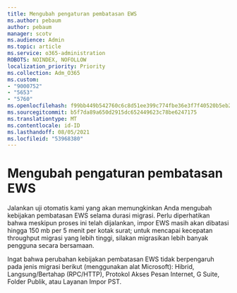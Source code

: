 ```yaml
---
title: Mengubah pengaturan pembatasan EWS
ms.author: pebaum
author: pebaum
manager: scotv
ms.audience: Admin
ms.topic: article
ms.service: o365-administration
ROBOTS: NOINDEX, NOFOLLOW
localization_priority: Priority
ms.collection: Adm_O365
ms.custom:
- "9000752"
- "5653"
- "5760"
ms.openlocfilehash: f99bb449b542760c6c8d51ee399c774fbe36e3f7f40520b5eb23f39d9d7c08dd
ms.sourcegitcommit: b5f7da89a650d2915dc652449623c78be6247175
ms.translationtype: MT
ms.contentlocale: id-ID
ms.lasthandoff: 08/05/2021
ms.locfileid: "53968380"
---
```

# <a name="changing-ews-throttling-settings"></a>Mengubah pengaturan pembatasan EWS

Jalankan uji otomatis kami yang akan memungkinkan Anda mengubah kebijakan pembatasan EWS selama durasi migrasi. Perlu diperhatikan bahwa meskipun proses ini telah dijalankan, impor EWS masih akan dibatasi hingga 150 mb per 5 menit per kotak surat; untuk mencapai kecepatan throughput migrasi yang lebih tinggi, silakan migrasikan lebih banyak pengguna secara bersamaan.

Ingat bahwa perubahan kebijakan pembatasan EWS tidak berpengaruh pada jenis migrasi berikut (menggunakan alat Microsoft): Hibrid, Langsung/Bertahap (RPC/HTTP), Protokol Akses Pesan Internet, G Suite, Folder Publik, atau Layanan Impor PST.